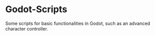 # Godot-Scripts
Some scripts for basic functionalities in Godot, such as an advanced character controller.
